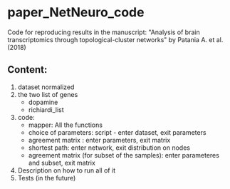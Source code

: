 # paper_NetNeuro_code
Code for reproducing results in the manuscript: 
"Analysis of brain transcriptomics through topological-cluster networks" by Patania A. et al. (2018)

## Content:
1. dataset normalized
2. the two list of genes
    - dopamine
    - richiardi_list
3. code:
    - mapper: All the functions
    - choice of parameters: script - enter dataset, exit parameters
    - agreement matrix : enter parameters, exit matrix
    - shortest path: enter network, exit distribution on nodes
    - agreement matrix (for subset of the samples): enter parameteres and subset, exit matrix
4. Description on how to run all of it
5. Tests (in the future)
